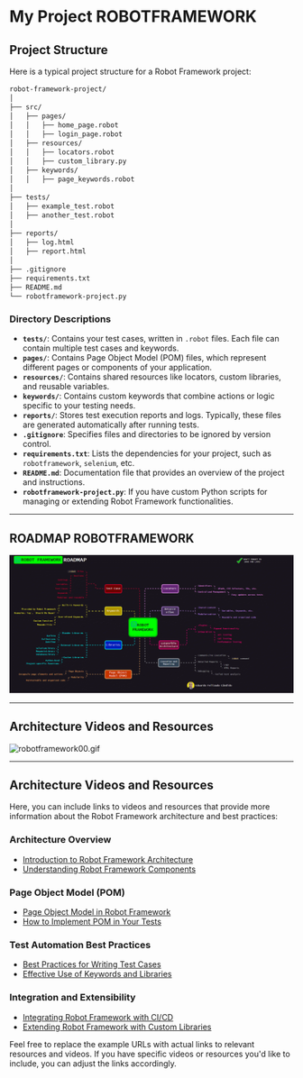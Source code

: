 # My Project ROBOTFRAMEWORK

## Project Structure

Here is a typical project structure for a Robot Framework project:

```
robot-framework-project/
│
├── src/
│   ├── pages/
│   │   ├── home_page.robot
│   │   ├── login_page.robot
│   ├── resources/
│   │   ├── locators.robot
│   │   ├── custom_library.py
│   ├── keywords/
│   │   ├── page_keywords.robot
│
├── tests/
│   ├── example_test.robot
│   ├── another_test.robot
│
├── reports/
│   ├── log.html
│   ├── report.html
│
├── .gitignore
├── requirements.txt
├── README.md
└── robotframework-project.py

```
### **Directory Descriptions**

- **`tests/`**: Contains your test cases, written in `.robot` files. Each file can contain multiple test cases and keywords.
- **`pages/`**: Contains Page Object Model (POM) files, which represent different pages or components of your application.
- **`resources/`**: Contains shared resources like locators, custom libraries, and reusable variables.
- **`keywords/`**: Contains custom keywords that combine actions or logic specific to your testing needs.
- **`reports/`**: Stores test execution reports and logs. Typically, these files are generated automatically after running tests.
- **`.gitignore`**: Specifies files and directories to be ignored by version control.
- **`requirements.txt`**: Lists the dependencies for your project, such as `robotframework`, `selenium`, etc.
- **`README.md`**: Documentation file that provides an overview of the project and instructions.
- **`robotframework-project.py`**: If you have custom Python scripts for managing or extending Robot Framework functionalities.
---

## ROADMAP ROBOTFRAMEWORK
![robotframework01.gif](src%2Fdocuments%2Frobotframework01.gif)

---

## Architecture Videos and Resources
![robotframework00.gif](src%2Fdocuments%2Frobotframework00.gif)

---

## Architecture Videos and Resources

Here, you can include links to videos and resources that provide more information about the Robot Framework architecture and best practices:

### **Architecture Overview**

- [Introduction to Robot Framework Architecture](https://robotframework.org/)
- [Understanding Robot Framework Components](https://robotframework.org/robotframework/latest/RobotFrameworkUserGuide.html)

### **Page Object Model (POM)**

- [Page Object Model in Robot Framework](https://testersdock.com/robot-framework-page-object-model/)
- [How to Implement POM in Your Tests](https://www.youtube.com/watch?v=vspDkYak7PQ)

### **Test Automation Best Practices**

- [Best Practices for Writing Test Cases](https://www.coursera.org/in/articles/how-to-write-test-cases)
- [Effective Use of Keywords and Libraries](https://www.youtube.com/watch?v=G1RPFsgwkts&t=3s)

### **Integration and Extensibility**

- [Integrating Robot Framework with CI/CD](https://www.youtube.com/watch?v=AYTvoRaNjZ8)
- [Extending Robot Framework with Custom Libraries](https://www.youtube.com/watch?v=Y8pD5-SP_0c)

Feel free to replace the example URLs with actual links to relevant resources and videos. If you have specific videos or resources you'd like to include, you can adjust the links accordingly.
